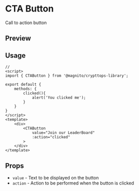 # CTA Button
Call to action button

## Preview

<Demo componentName="examples-cta-button-doc" />

## Usage
```js:no-v-pre
// 
<script>
import { CTAButton } from '@magnito/crypttops-library';

export default {
    methods: {
        clicked(){
            alert('You clicked me');
        }
    }
}
</script>
<template>
    <div>
        <CTAButton
            value="Join our LeaderBoard"
            :action="clicked"
        >
    </div>
</template>
```

## Props
- `value` - Text to be displayed on the button
- `action` - Action to be performed when the button is clicked
